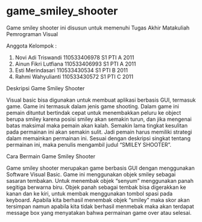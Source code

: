 game_smiley_shooter
===================

Game smiley shooter ini disusun untuk memenuhi Tugas Akhir Matakuliah Pemrograman Visual

Anggota Kelompok :
1.  Novi Adi Triswandi 	110533406978 	 S1 PTI A 2011
2.	Ainun Fikri Lutfiana 	110533406993 	S1 PTI A 2011
3.	Esti Merindasari		110533430534	S1 PTI B 2011
4.	Rahmi Wahyulianti 	110533430572 	S1 PTI C 2011


Deskripsi Game Smiley Shooter 


Visual basic bisa digunakan untuk membuat aplikasi berbasis GUI, termasuk game.
Game ini termasuk dalam jenis game shooting. 
Dalam game ini pemain dituntut bertindak cepat untuk menembakkan peluru ke object berupa smiley karena posisi smiley akan semakin turun, 
dan jika mengenai batas maksimal maka pemain akan kalah. 
Semakin lama tingkat kesulitan pada permainan ini akan semakin sulit. 
Jadi pemain harus memiliki strategi dalam memainkan permainan ini. 
Sesuai dengan deskripsi singkat tentang permainan ini, maka penulis mengambil judul “SMILEY SHOOTER”.





Cara Bermain Game Smiley Shooter

Game smiley shooter merupakan game berbasis GUI dengan menggunakan Software Visual Basic. 
Game ini menggunakan objek smiley sebagai sasaran tembakan.
Untuk menembak objek “senyum” menggunakan panah segitiga berwarna biru. 
Objek panah sebagai tembak bisa digerakkan ke kanan dan ke kiri, untuk membak menggunakan tombol spasi pada keyboard. 
Apabila kita berhasil menembak objek “smiley” maka skor akan tersimpan 
namun apabila kita tidak berhasil menmebak maka akan terdapat message box yang menyatakan bahwa permainan game over atau selesai.

